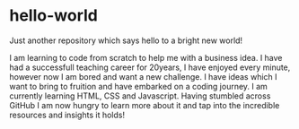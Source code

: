 # hello-world

Just another repository which says hello to a bright new world!

I am learning to code from scratch to help me with a business idea.  I have had a successfull teaching career for 20years, I have enjoyed every minute, however now I am bored and want a new challenge.  I have ideas which I want to bring to fruition and have embarked on a coding journey.  I am currently learning HTML, CSS and Javascript. Having stumbled across GitHub I am now hungry to learn more about it and tap into the incredible resources and insights it holds!


